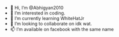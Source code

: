 - 👋 Hi, I’m @Abhigyan2010
- 👀 I’m interested in coding.
- 🌱 I’m currently learning WhiteHatJr
- 💞️ I’m looking to collaborate on idk wat.
- 📫 I’m available on facebook with the same name

<!---
Abhigyan2010/Abhigyan2010 is a ✨ special ✨ repository because its `README.md` (this file) appears on your GitHub profile.
You can click the Preview link to take a look at your changes.
--->
